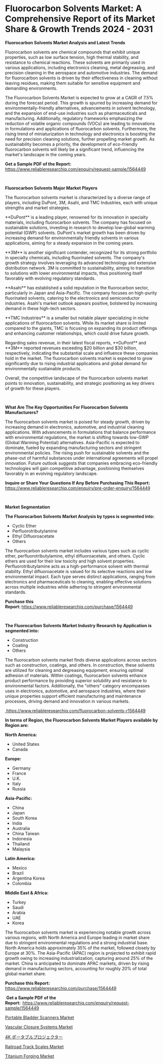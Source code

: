 <p><h1>Fluorocarbon Solvents Market: A Comprehensive Report of its Market Share & Growth Trends 2024 - 2031</h1></p><p><strong>Fluorocarbon Solvents Market Analysis and Latest Trends</strong></p>
<p><p>Fluorocarbon solvents are chemical compounds that exhibit unique properties, such as low surface tension, high thermal stability, and resistance to chemical reactions. These solvents are primarily used in various applications, including electronics cleaning, metal degreasing, and precision cleaning in the aerospace and automotive industries. The demand for fluorocarbon solvents is driven by their effectiveness in cleaning without leaving residues, making them suitable for sensitive equipment and demanding environments.</p><p>The Fluorocarbon Solvents Market is expected to grow at a CAGR of 7.5% during the forecast period. This growth is spurred by increasing demand for environmentally-friendly alternatives, advancements in solvent technology, and the expansion of end-use industries such as pharmaceuticals and manufacturing. Additionally, regulatory frameworks emphasizing the reduction of volatile organic compounds (VOCs) are leading to innovations in formulations and applications of fluorocarbon solvents. Furthermore, the rising trend of miniaturization in technology and electronics is boosting the need for precision cleaning solutions, further propelling market growth. As sustainability becomes a priority, the development of eco-friendly fluorocarbon solvents will likely be a significant trend, influencing the market's landscape in the coming years.</p></p>
<p><strong>Get a Sample PDF of the Report:&nbsp;</strong> <a href="https://www.reliableresearchiq.com/enquiry/request-sample/1564449?utm_campaign=101&utm_medium=2&utm_source=Github&utm_content=ia&utm_term=08112024&utm_id=fluorocarbon-solvents">https://www.reliableresearchiq.com/enquiry/request-sample/1564449</a></p>
<p>&nbsp;</p>
<p><strong>Fluorocarbon Solvents Major Market Players</strong></p>
<p><p>The fluorocarbon solvents market is characterized by a diverse range of players, including DuPont, 3M, Asahi, and TMC Industries, each with unique strengths and market strategies.</p><p>**DuPont** is a leading player, renowned for its innovation in specialty materials, including fluorocarbon solvents. The company has focused on sustainable solutions, investing in research to develop low-global warming potential (GWP) solvents. DuPont's market growth has been driven by increasing demand for environmentally friendly solvents in various applications, aiming for a steady expansion in the coming years.</p><p>**3M** is another significant contender, recognized for its strong portfolio in specialty chemicals, including fluorinated solvents. The company's growth strategy involves leveraging its advanced technology and extensive distribution network. 3M is committed to sustainability, aiming to transition to solutions with lower environmental impacts, thus positioning itself favorably with evolving regulatory standards.</p><p>**Asahi** has established a solid reputation in the fluorocarbon sector, particularly in Japan and Asia-Pacific. The company focuses on high-purity fluorinated solvents, catering to the electronics and semiconductor industries. Asahi's market outlook appears positive, bolstered by increasing demand in these high-tech sectors.</p><p>**TMC Industries** is a smaller but notable player specializing in niche applications of fluorocarbon solvents. While its market share is limited compared to the giants, TMC is focusing on expanding its product offerings and enhancing customer relationships, which could drive future growth.</p><p>Regarding sales revenue, in their latest fiscal reports, **DuPont** and **3M** reported revenues exceeding $20 billion and $30 billion, respectively, indicating the substantial scale and influence these companies hold in the market. The fluorocarbon solvents market is expected to grow significantly due to rising industrial applications and global demand for environmentally sustainable products. </p><p>Overall, the competitive landscape of the fluorocarbon solvents market points to innovation, sustainability, and strategic positioning as key drivers of growth for these players.</p></p>
<p>&nbsp;</p>
<p><strong>What Are The Key Opportunities For Fluorocarbon Solvents Manufacturers?</strong></p>
<p><p>The fluorocarbon solvents market is poised for steady growth, driven by increasing demand in electronics, automotive, and industrial cleaning applications. With advancements in formulations that balance performance with environmental regulations, the market is shifting towards low-GWP (Global Warming Potential) alternatives. Asia-Pacific is expected to dominate, fueled by expanding manufacturing sectors and stringent environmental policies. The rising push for sustainable solvents and the phase-out of harmful substances under international agreements will propel innovation. Future outlook suggests that companies embracing eco-friendly technologies will gain competitive advantage, positioning themselves favorably in an evolving regulatory landscape.</p></p>
<p><strong>Inquire or Share Your Questions If Any Before Purchasing This Report:</strong> <a href="https://www.reliableresearchiq.com/enquiry/pre-order-enquiry/1564449?utm_campaign=101&utm_medium=2&utm_source=Github&utm_content=ia&utm_term=08112024&utm_id=fluorocarbon-solvents">https://www.reliableresearchiq.com/enquiry/pre-order-enquiry/1564449</a></p>
<p>&nbsp;</p>
<p><strong>Market Segmentation</strong></p>
<p><strong>The Fluorocarbon Solvents Market Analysis by types is segmented into:</strong></p>
<p><ul><li>Cyclic Ether</li><li>Perfluorotributylamine</li><li>Ethyl Difluoroacetate</li><li>Others</li></ul></p>
<p><p>The fluorocarbon solvents market includes various types such as cyclic ether, perfluorotributylamine, ethyl difluoroacetate, and others. Cyclic ethers are used for their low toxicity and high solvent properties. Perfluorotributylamine acts as a high-performance solvent with thermal stability. Ethyl difluoroacetate is valued for its selective reactions and low environmental impact. Each type serves distinct applications, ranging from electronics and pharmaceuticals to cleaning, enabling effective solutions across multiple industries while adhering to stringent environmental standards.</p></p>
<p><strong>Purchase this Report:&nbsp;</strong><a href="https://www.reliableresearchiq.com/purchase/1564449?utm_campaign=101&utm_medium=2&utm_source=Github&utm_content=ia&utm_term=08112024&utm_id=fluorocarbon-solvents">https://www.reliableresearchiq.com/purchase/1564449</a></p>
<p>&nbsp;</p>
<p><strong>The Fluorocarbon Solvents Market Industry Research by Application is segmented into:</strong></p>
<p><ul><li>Construction</li><li>Coating</li><li>Others</li></ul></p>
<p><p>The fluorocarbon solvents market finds diverse applications across sectors such as construction, coatings, and others. In construction, these solvents are utilized for cleaning and degreasing equipment, ensuring optimal adhesion of materials. Within coatings, fluorocarbon solvents enhance product performance by providing superior solubility and resistance to environmental factors. Additionally, the "others" category encompasses uses in electronics, automotive, and aerospace industries, where their unique properties support efficient manufacturing and maintenance processes, driving demand and innovation in various markets.</p></p>
<p><a href="https://www.reliableresearchiq.com/fluorocarbon-solvents-r1564449?utm_campaign=101&utm_medium=2&utm_source=Github&utm_content=ia&utm_term=08112024&utm_id=fluorocarbon-solvents">&nbsp;https://www.reliableresearchiq.com/fluorocarbon-solvents-r1564449</a></p>
<p><strong>In terms of Region, the Fluorocarbon Solvents Market Players available by Region are:</strong></p>
<p>
    <p> <strong> North America: </strong>
        <ul>
            <li>United States</li>
            <li>Canada</li>
        </ul>
        </p> 
    <p> <strong> Europe: </strong>
        <ul>
            <li>Germany</li>
            <li>France</li>
            <li>U.K.</li>
            <li>Italy</li>
            <li>Russia</li>
        </ul>
        </p> 
    <p> <strong> Asia-Pacific: </strong>
        <ul>
            <li>China</li>
            <li>Japan</li>
            <li>South Korea</li>
            <li>India</li>
            <li>Australia</li>
            <li>China Taiwan</li>
            <li>Indonesia</li>
            <li>Thailand</li>
            <li>Malaysia</li>
        </ul>
        </p> 
    <p> <strong> Latin America: </strong>
        <ul>
            <li>Mexico</li>
            <li>Brazil</li>
            <li>Argentina Korea</li>
            <li>Colombia</li>
        </ul>
        </p> 
    <p> <strong> Middle East & Africa: </strong>
        <ul>
            <li>Turkey</li>
            <li>Saudi</li>
            <li>Arabia</li>
            <li>UAE</li>
            <li>Korea</li>
        </ul>
    </p>
    </p>
<p><p>The fluorocarbon solvents market is experiencing notable growth across various regions, with North America and Europe leading in market share due to stringent environmental regulations and a strong industrial base. North America holds approximately 35% of the market, followed closely by Europe at 30%. The Asia-Pacific (APAC) region is projected to exhibit rapid growth owing to increasing industrialization, capturing around 25% of the market. China is anticipated to dominate APAC markets, driven by rising demand in manufacturing sectors, accounting for roughly 20% of total global market share.</p></p>
<p><strong>Purchase this Report: </strong><a href="https://www.reliableresearchiq.com/purchase/1564449?utm_campaign=101&utm_medium=2&utm_source=Github&utm_content=ia&utm_term=08112024&utm_id=fluorocarbon-solvents">https://www.reliableresearchiq.com/purchase/1564449</a></p>
<p>&nbsp;<strong>Get a Sample PDF of the Report:&nbsp;&nbsp;</strong><a href="https://www.reliableresearchiq.com/enquiry/request-sample/1564449?utm_campaign=101&utm_medium=2&utm_source=Github&utm_content=ia&utm_term=08112024&utm_id=fluorocarbon-solvents">https://www.reliableresearchiq.com/enquiry/request-sample/1564449</a></p>
<p><strong></strong></p>
<p><p><a href="https://issuu.com/reportprime-2/docs/portable-bladder-scanners-market-si_ded07e1bc7ae9c?utm_campaign=101&utm_medium=2&utm_source=Github&utm_content=ia&utm_term=08112024&utm_id=fluorocarbon-solvents">Portable Bladder Scanners Market</a></p><p><a href="https://issuu.com/reportprime-2/docs/vascular-closure-systems-market-siz_185b308c95919c?utm_campaign=101&utm_medium=2&utm_source=Github&utm_content=ia&utm_term=08112024&utm_id=fluorocarbon-solvents">Vascular Closure Systems Market</a></p><p><a href="https://github.com/lababdou/Market-Research-Report-List-6/blob/main/502048322519.md?utm_campaign=101&utm_medium=2&utm_source=Github&utm_content=ia&utm_term=08112024&utm_id=fluorocarbon-solvents">4K ポータブルプロジェクター</a></p><p><a href="https://github.com/lyndi2n3hdalbey/Market-Research-Report-List-1/blob/main/railroad-track-scales-market.md?utm_campaign=101&utm_medium=2&utm_source=Github&utm_content=ia&utm_term=08112024&utm_id=fluorocarbon-solvents">Railroad Track Scales Market</a></p><p><a href="https://github.com/halleabdon2v1s/Market-Research-Report-List-1/blob/main/titanium-forging-market.md?utm_campaign=101&utm_medium=2&utm_source=Github&utm_content=ia&utm_term=08112024&utm_id=fluorocarbon-solvents">Titanium Forging Market</a></p></p>